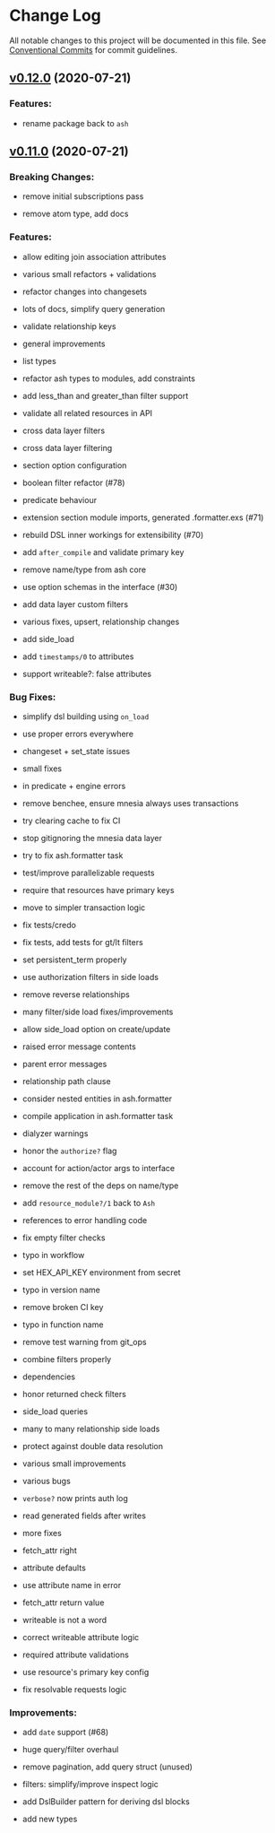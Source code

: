 # Change Log

All notable changes to this project will be documented in this file.
See [Conventional Commits](Https://conventionalcommits.org) for commit guidelines.

<!-- changelog -->

## [v0.12.0](https://github.com/ash-project/ash/compare/0.11.0...v0.12.0) (2020-07-21)




### Features:

* rename package back to `ash`

## [v0.11.0](https://github.com/ash-project/ash/compare/0.11.0...v0.11.0) (2020-07-21)
### Breaking Changes:

* remove initial subscriptions pass

* remove atom type, add docs



### Features:

* allow editing join association attributes

* various small refactors + validations

* refactor changes into changesets

* lots of docs, simplify query generation

* validate relationship keys

* general improvements

* list types

* refactor ash types to modules, add constraints

* add less_than and greater_than filter support

* validate all related resources in API

* cross data layer filters

* cross data layer filtering

* section option configuration

* boolean filter refactor (#78)

* predicate behaviour

* extension section module imports, generated .formatter.exs (#71)

* rebuild DSL inner workings for extensibility (#70)

* add `after_compile` and validate primary key

* remove name/type from ash core

* use option schemas in the interface (#30)

* add data layer custom filters

* various fixes, upsert, relationship changes

* add side_load

* add `timestamps/0` to attributes

* support writeable?: false attributes

### Bug Fixes:

* simplify dsl building using `on_load`

* use proper errors everywhere

* changeset + set_state issues

* small fixes

* in predicate + engine errors

* remove benchee, ensure mnesia always uses transactions

* try clearing cache to fix CI

* stop gitignoring the mnesia data layer

* try to fix ash.formatter task

* test/improve parallelizable requests

* require that resources have primary keys

* move to simpler transaction logic

* fix tests/credo

* fix tests, add tests for gt/lt filters

* set persistent_term properly

* use authorization filters in side loads

* remove reverse relationships

* many filter/side load fixes/improvements

* allow side_load option on create/update

* raised error message contents

* parent error messages

* relationship path clause

* consider nested entities in ash.formatter

* compile application in ash.formatter task

* dialyzer warnings

* honor the `authorize?` flag

* account for action/actor args to interface

* remove the rest of the deps on name/type

* add `resource_module?/1` back to `Ash`

* references to error handling code

* fix empty filter checks

* typo in workflow

* set HEX_API_KEY environment from secret

* typo in version name

* remove broken CI key

* typo in function name

* remove test warning from git_ops

* combine filters properly

* dependencies

* honor returned check filters

* side_load queries

* many to many relationship side loads

* protect against double data resolution

* various small improvements

* various bugs

* `verbose?` now prints auth log

* read generated fields after writes

* more fixes

* fetch_attr right

* attribute defaults

* use attribute name in error

* fetch_attr return value

* writeable is not a word

* correct writeable attribute logic

* required attribute validations

* use resource's primary key config

* fix resolvable requests logic

### Improvements:

* add `date` support (#68)

* huge query/filter overhaul

* remove pagination, add query struct (unused)

* filters: simplify/improve inspect logic

* add DslBuilder pattern for deriving dsl blocks

* add new types
